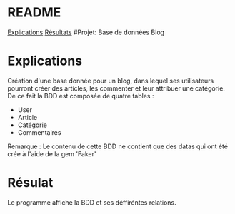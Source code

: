 # README
<a href = https://github.com/Luxilux/blog/blob/master/README.md#explications> Explications<a/>
<a href = https://github.com/Luxilux/blog/blob/master/Résultat.md#explications> Résultats<a/>
#Projet: Base de données Blog

# Explications 
Création d'une base donnée pour un blog, dans lequel ses utilisateurs pourront créer des articles, les commenter et leur attribuer une catégorie.
De ce fait la BDD est composée de quatre tables :
* User
* Article 
* Catégorie
* Commentaires

Remarque :  Le contenu de cette BDD ne contient que des datas qui ont été crée à  l'aide de la gem 'Faker'

# Résulat
Le programme affiche la BDD et ses déffiréntes relations.

